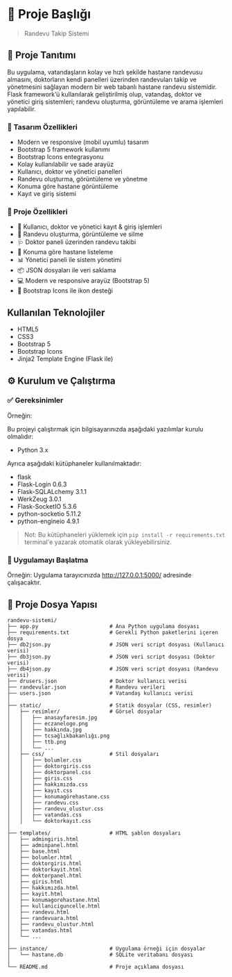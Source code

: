 # 📌 Proje Başlığı

> Randevu Takip Sistemi

## 🧾 Proje Tanıtımı

Bu uygulama, vatandaşların kolay ve hızlı şekilde hastane randevusu almasını, doktorların kendi panelleri üzerinden randevuları takip ve yönetmesini sağlayan modern bir web tabanlı hastane randevu sistemidir.
Flask framework’ü kullanılarak geliştirilmiş olup, vatandaş, doktor ve yönetici giriş sistemleri; randevu oluşturma, görüntüleme ve arama işlemleri yapılabilir.

### 🚀 Tasarım Özellikleri

- Modern ve responsive (mobil uyumlu) tasarım
- Bootstrap 5 framework kullanımı
- Bootstrap Icons entegrasyonu
- Kolay kullanılabilir ve sade arayüz
- Kullanıcı, doktor ve yönetici panelleri
- Randevu oluşturma, görüntüleme ve yönetme
- Konuma göre hastane görüntüleme
- Kayıt ve giriş sistemi

### 🚀 Proje Özellikleri

- 🔐 Kullanıcı, doktor ve yönetici kayıt & giriş işlemleri
- 📅 Randevu oluşturma, görüntüleme ve silme
- 🩺 Doktor paneli üzerinden randevu takibi
- 🏥 Konuma göre hastane listeleme
- 📊 Yönetici paneli ile sistem yönetimi
- 📦 JSON dosyaları ile veri saklama
- 💻 Modern ve responsive arayüz (Bootstrap 5)
- 🎨 Bootstrap Icons ile ikon desteği


## Kullanılan Teknolojiler

- HTML5
- CSS3
- Bootstrap 5
- Bootstrap Icons
- Jinja2 Template Engine (Flask ile)


## ⚙️ Kurulum ve Çalıştırma

### ✅ Gereksinimler
Örneğin:  

Bu projeyi çalıştırmak için bilgisayarınızda aşağıdaki yazılımlar kurulu olmalıdır:

- Python 3.x


Ayrıca aşağıdaki kütüphaneler kullanılmaktadır:

- flask
- Flask-Login 0.6.3
- Flask-SQLALchemy 3.1.1
- WerkZeug 3.0.1
- Flask-SocketIO 5.3.6
- python-socketio 5.11.2
- python-engineio 4.9.1

> Not: Bu kütüphaneleri yüklemek için `pip install -r requirements.txt` terminal'e yazarak otomatik olarak yükleyebilirsiniz.

### 🚀 Uygulamayı Başlatma
Örneğin: 
Uygulama tarayıcınızda http://127.0.0.1:5000/ adresinde çalışacaktır.


## 📂 Proje Dosya Yapısı

```
randevu-sistemi/
├── app.py                       # Ana Python uygulama dosyası
├── requirements.txt             # Gerekli Python paketlerini içeren dosya
├── db2json.py                   # JSON veri script dosyası (Kullanıcı verisi)
├── db3json.py                   # JSON veri script dosyası (Doktor verisi)
├── db4json.py                   # JSON veri script dosyası (Randevu verisi)
├── drusers.json                 # Doktor kullanıcı verisi
├── randevular.json              # Randevu verileri
├── users.json                   # Vatandaş kullanıcı verisi
│
├── static/                      # Statik dosyalar (CSS, resimler)
│   ├── resimler/                # Görsel dosyalar
│   │   ├── anasayfaresim.jpg
│   │   ├── eczanelogo.png
│   │   ├── hakkında.jpg
│   │   ├── tcsağlıkbakanlığı.png
│   │   ├── ttb.png
│   │   └── ...
│   ├── css/                     # Stil dosyaları
│   │   ├── bolumler.css
│   │   ├── doktorgiris.css
│   │   ├── doktorpanel.css
│   │   ├── giris.css
│   │   ├── hakkımızda.css
│   │   ├── kayıt.css
│   │   ├── konumagörehastane.css
│   │   ├── randevu.css
│   │   ├── randevu_olustur.css
│   │   ├── vatandas.css
│   │   └── doktorkayıt.css
│
├── templates/                   # HTML şablon dosyaları
│   ├── admingiris.html
│   ├── adminpanel.html
│   ├── base.html
│   ├── bolumler.html
│   ├── doktorgiris.html
│   ├── doktorkayit.html
│   ├── doktorpanel.html
│   ├── giris.html
│   ├── hakkımızda.html
│   ├── kayit.html
│   ├── konumagorehastane.html
│   ├── kullaniciguncelle.html
│   ├── randevu.html
│   ├── randevuara.html
│   ├── randevu_olustur.html
│   ├── vatandas.html
│   └── ...
│
├── instance/                    # Uygulama örneği için dosyalar
│   └── hastane.db               # SQLite veritabanı dosyası
│
└── README.md                    # Proje açıklama dosyası
```


